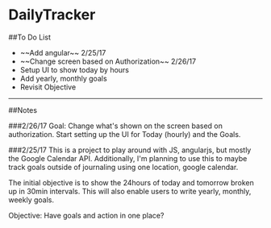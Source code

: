 # DailyTracker

##To Do List

<ul>
<li> ~~Add angular~~ 2/25/17
<li> ~~Change screen based on Authorization~~ 2/26/17
<li> Setup UI to show today by hours
<li> Add yearly, monthly goals
<li> Revisit Objective
</ul>


---
##Notes

###2/26/17
Goal: Change what's shown on the screen based on authorization. Start setting up the UI for Today (hourly) and the Goals.

###2/25/17
This is a project to play around with JS, angularjs, but mostly the Google Calendar API. Additionally, I'm planning to use this to maybe track goals outside of journaling using one location, google calendar.

The initial objective is to show the 24hours of today and tomorrow broken up in 30min intervals. This will also enable users to write yearly, monthly, weekly goals.

Objective: Have goals and action in one place?
